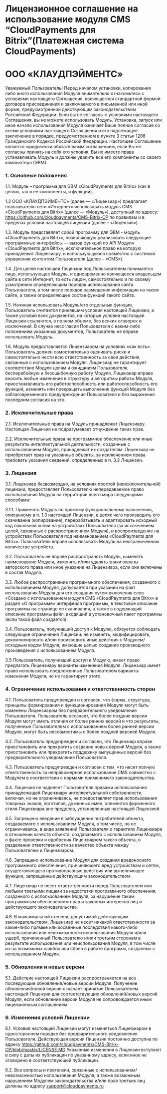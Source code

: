 # Лицензионное соглашение на использование модуля CMS “CloudPayments для Bitrix”(Платежная система CloudPayments)

# ООО «КЛАУДПЭЙМЕНТС»


Уважаемый Пользователь! Перед началом установки, копирования либо иного использования Модуля внимательно ознакомьтесь с условиями настоящего Соглашения, являющегося стандартной формой договора присоединения и заключаемого в письменной или иной форме, предусмотренной действующим законодательством Российской Федерации. Если вы не согласны с условиями настоящего Соглашения, вы не можете использовать Модуль. Установка, запуск или иное начало использования Модуля означает Ваше полное согласие со всеми условиями настоящего Соглашения и его надлежащее заключение в порядке, предусмотренном в пункте 3 статьи 1286 Гражданского Кодекса Российской Федерации. Настоящее Соглашение является юридически обязательным соглашением, если Вы не согласны принять на себя его условия, Вы не имеете права устанавливать Модуль и должны удалить все его компоненты со своего компьютера (ЭВМ). 

### 1. Основные положения
1.1. Модуль – программа для ЭВМ «CloudPayments для Bitrix» (как в целом, так и ее компоненты, и функции).

1.2 ООО «КЛАУДПЭЙМЕНТС» (далее — «Лицензиар») предлагает пользователю сети «Интернет» использовать модуль CMS «CloudPayments для Bitrix» (далее — «Модуль»), доступный по адресу: https://github.com/cloudpayments/CMS-Bitrix-CP по правилам и в пределах условий настоящей лицензии (далее – «Лицензия»).

1.3. Модуль представляет собой программу для ЭВМ - модуль «CloudPayments для Bitrix», позволяющую реализовать следующие программные интерфейсы — вызов функций по API Модуля «CloudPayments для Bitrix», исключительное право на которую принадлежит Лицензиару, и использующуюся совместно с системой управления контентом Пользователя (далее – «CMS»).

1.4. Для целей настоящей Лицензии под Пользователем понимается лицо, использующее Модуль, и одновременно являющееся владельцем сайта в сети Интернет, то есть лицом, самостоятельно и по своему усмотрению определяющим порядок использования сайта Пользователя, в том числе порядок размещения информации на таком сайте, а также определяющее состав функций такого сайта.

1.5. Начиная использовать Модуль/его отдельные функции, Пользователь считается принявшим условия настоящей Лицензии, а также условий всех документов, на которые условия настоящей Лицензии ссылаются, в полном объеме, без всяких оговорок и исключений. В случае несогласия Пользователя с каким-либо положением указанных документов, Пользователь не вправе использовать Модуль.

1.6. Модуль предоставляется Лицензиаром на условиях «как есть». Пользователь должен самостоятельно оценивать риски и самостоятельно нести всю ответственность за свои действия, связанные с использованием Модуля. Лицензиар не гарантирует соответствие Модуля целям и ожиданиям Пользователя, бесперебойную и безошибочную работу Модуля. Лицензиар вправе вносить любые изменения в структуру и алгоритмы работы Модуля, приостанавливать его работоспособность или работоспособность его функций, изменять или прекращать выполнение функций Модуля без заблаговременного предупреждения Пользователя и без выражения последним согласия на это.

### 2. Исключительные права
2.1. Исключительные права на Модуль принадлежат Лицензиару. Настоящая Лицензия не подразумевает отчуждение таких прав.

2.2. Исключительные права на программное обеспечение или иные результаты интеллектуальной деятельности, созданные с использованием Модуля, принадлежат их создателям. Лицензиар не приобретает прав на указанные объекты, за исключением права требовать указания сведений, определенных в п. 3.2 Лицензии.

### 3. Лицензия
3.1. Лицензиар безвозмездно, на условиях простой (неисключительной) лицензии, предоставляет Пользователю непередаваемое право использования Модуля на территории всего мира следующими способами:

3.1.1. Применять Модуль по прямому функциональному назначению, описанному в п. 1.3 настоящей Лицензии, в целях чего производить его скачивание (копирование), перерабатывать и адаптировать исходный код локальной копии на устройствах Пользователя (за исключением целей, связанных с распространением Модуля),  и воспроизведение на устройствах Пользователя под наименованием «CloudPayments для Bitrix». Пользователь вправе использовать Модуль на неограниченном количестве устройств.

3.2. Пользователь не вправе распространять Модуль, изменять наименование Модуля, изменять и/или удалять знаки охраны авторского права или иное указание на Лицензиара, если они включены в состав Модуля.

3.3. Любое распространение программного обеспечения, созданного с использованием Модуля, допускается при указании на факт использования Модуля для его создания путем включения слов «Создано с использованием модуля CMS «CloudPayments для Bitrix» в раздел «О программе» интерфейса программы, в текстовое описание программы на странице ее скачивания, а также в содержащий описание программы файл, входящий в установочный пакет программы (если такой файл создается).

3.4. Пользователь, получивший доступ к Модулю, обязуется соблюдать следующие ограничения Лицензии: не изменять, модифицировать, декомпилировать и/или производить иные действия с Модулем/исходным кодом Модуля, имеющие целью создание производного произведения с использованием Модуля. 

3.5 Пользователь, получивший доступ к Модулю, имеет право предлагать Лицензиару варианты изменения Модуля. Лицензиар имеет право использовать предложенные Пользователем варианты изменения Модуля, но не гарантирует этого. 

### 4. Ограничение использования и ответственность сторон

4.1. Пользователь предупрежден и согласен, что форма, структура, принципы формирования и функционирования Модуля могут быть изменены Лицензиаром без предварительного уведомления Пользователя. Пользователь осознает, что более поздние версии Модуля могут иметь отличия от более ранних версий и что результаты, полученные Пользователем с использованием более ранней версии Модуля, могут быть несовместимы с более поздней версией Модуля.

4.2. Пользователь предупрежден и согласен, что Лицензиар вправе приостановить или прекратить создание новых версий Модуля, а также приостановить или прекратить поддержку выпущенных версий без предварительного уведомления Пользователя.

4.3. Пользователь предупрежден и согласен с тем, что несет полную ответственность за неправомерное использование CMS совместно с Модулем в соответствии с нормами применимого законодательства.

4.4. Лицензия не наделяет Пользователя правами использования принадлежащей Лицензиару интеллектуальной собственности, включая, но не ограничиваясь, не предоставляет прав использования товарных знаков, логотипов, доменных имен, элементов фирменного стиля Лицензиара вне пределов, установленных настоящей Лицензией.

4.5. Запрещено введение в заблуждение потребителей объекта, создаваемого с использованием Модуля, в том числе, но не ограничиваясь, в виде заявлений Пользователя о гарантиях Лицензиара в отношении качеств объекта, создаваемого с использованием Модуля, о факте проверки и одобрения Лицензиаром такого объекта, о разделении ответственности за качество объекта между Пользователем и Лицензиаром.

4.6. Запрещено использование Модуля для создания вредоносного программного обеспечения, причиняющего вред устройствам и сетям, осуществляющего противоправные действия или выполняющее функции, запрещенные действующим законодательством.

4.7. Лицензиар не несет ответственности перед Пользователем или любыми третьими лицами за недостатки программного обеспечения, созданного с использованием Модуля, за нарушение таким программным обеспечением прав и законных интересов лиц и действующего законодательства.

4.8. В максимальной степени, допустимой действующим законодательством, Лицензиар не несет никакой ответственности за какие-либо прямые или косвенные последствия какого-либо использования или невозможности использования Модуля и/или ущерб, причиненный Пользователю и/или третьим сторонам в результате использования или неиспользования Модуля, в том числе из-за возможных ошибок или сбоев в работе программ, созданных с использованием Модуля.

### 5. Обновления и новые версии

5.1. Действие настоящей Лицензии распространяется на все последующие обновления/новые версии Модуля. Получение обновления/новой версии означает принятие Пользователем настоящей Лицензии для соответствующих обновлений/новых версий Модуля, если обновление версии Модуля не сопровождается иным лицензионным соглашением.

### 6. Изменения условий Лицензии

6.1. Условия настоящей Лицензии могут изменяться Лицензиаром в одностороннем порядке без предварительного уведомления Пользователя. Действующая версия Лицензии постоянно доступна по адресу https://github.com/cloudpayments/CMS-Bitrix-CP/blob/master/LICENSE.MD 
Указанные изменения в Лицензии вступают в силу с даты их публикации по указанному адресу, если иное не оговорено в соответствующей публикации.

6.2. Все вопросы и претензии, связанные с использованием/невозможностью использования Модуля, а также возможным нарушением Модулем законодательства и/или прав третьих лиц должны по адресу support@cloudpayments.ru 
 

